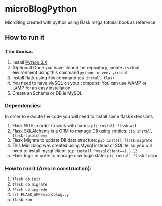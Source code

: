 # microBlogPython
MicroBlog created with python using Flask mega tutorial book as reference

## How to run it

### The Basics:
1. Install [Python 3.X](https://www.python.org/downloads/)  
2. (Optional) Once you have cloned the repository, create a virtual environment using this command  `python -m venv virtual`
3. Install flask using this command `pip install flask`
4. You need to have MySQL on your computer. You can use WAMP or LAMP for an easy installation
5. Create an Schema or DB in MySQL

### Dependencies:
In order to execute the code you will need to install some flask extensions
1. Flask WTF in order to work with forms: `pip install flask-wtf`
2. Flask SQLAlchemy is a ORM to manage DB using entities: `pip install flask-sqlalchemy`
3. Flask Migrate to update DB data structure: `pip install flask-migrate`
4. This Micloblog was created using Mysql instead of SQLite, so you will need to install mysql client: `pip install "mysqlclient==1.3.12`
5. Flask login in order to manage user login state: `pip install flask-login`

### How to run it (Area in construction):
1. `flask db init`
2. `flask db migrate`
3. `flask db upgrade`
3. `set FLASK_APP=microblog.py`
4. `flask run`

